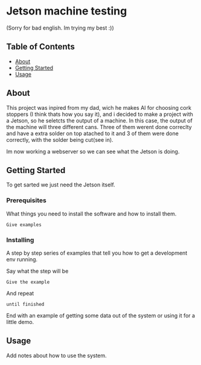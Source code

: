 # Jetson machine testing

(Sorry for bad english. Im trying my best :))

## Table of Contents
+ [About](#about)
+ [Getting Started](#getting_started)
+ [Usage](#usage)

## About
This project was inpired from my dad, wich he makes AI for choosing cork stoppers (I think thats how you say it), and i decided to make a project with a Jetson, so he seletcts the output of a machine. 
In this case, the output of the machine will three different cans. Three of them werent done correclty and have a extra solder on top atached to it and 3 of them were done correctly, with the solder being cut(see in). 

Im now working a webserver so we can see what the Jetson is doing.


## Getting Started 
To get sarted we just need the Jetson itself.

### Prerequisites

What things you need to install the software and how to install them.

```
Give examples
```


### Installing

A step by step series of examples that tell you how to get a development env running.

Say what the step will be

```
Give the example
```

And repeat

```
until finished
```

End with an example of getting some data out of the system or using it for a little demo.

## Usage

Add notes about how to use the system.
